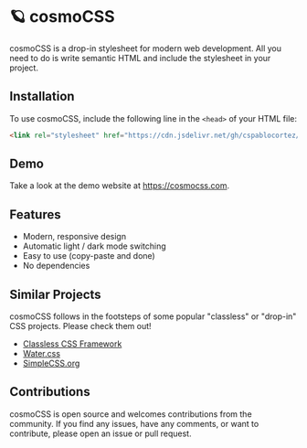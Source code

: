 # 🪐 cosmoCSS

cosmoCSS is a drop-in stylesheet for modern web development. All you need to do is write semantic HTML and include the stylesheet in your project.

## Installation

To use cosmoCSS, include the following line in the `<head>` of your HTML file:

```html
<link rel="stylesheet" href="https://cdn.jsdelivr.net/gh/cspablocortez/cosmocss@latest/cosmo.min.css" />
```

## Demo

Take a look at the demo website at <https://cosmocss.com>.

## Features

- Modern, responsive design
- Automatic light / dark mode switching
- Easy to use (copy-paste and done)
- No dependencies

## Similar Projects

cosmoCSS follows in the footsteps of some popular "classless" or "drop-in" CSS projects. Please check them out!

- [Classless CSS Framework](https://github.com/DigitallyTailored/Classless.css)
- [Water.css](https://watercss.kognise.dev/)
- [SimpleCSS.org](https://simplecss.org/)

## Contributions

cosmoCSS is open source and welcomes contributions from the community. If you find any issues, have any comments, or want to contribute, please open an issue or pull request.
